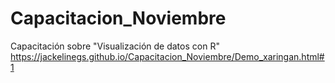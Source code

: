# Capacitacion_Noviembre
Capacitación sobre "Visualización de datos con R"
https://jackelinegs.github.io/Capacitacion_Noviembre/Demo_xaringan.html#1
